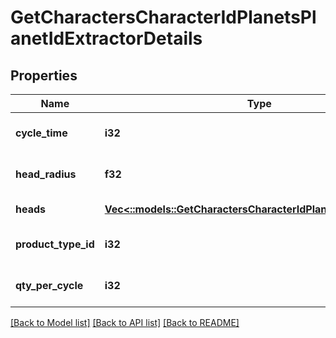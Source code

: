 # GetCharactersCharacterIdPlanetsPlanetIdExtractorDetails

## Properties
Name | Type | Description | Notes
------------ | ------------- | ------------- | -------------
**cycle_time** | **i32** | in seconds | [optional] [default to null]
**head_radius** | **f32** | head_radius number | [optional] [default to null]
**heads** | [**Vec<::models::GetCharactersCharacterIdPlanetsPlanetIdHead>**](get_characters_character_id_planets_planet_id_head.md) | heads array | [default to null]
**product_type_id** | **i32** | product_type_id integer | [optional] [default to null]
**qty_per_cycle** | **i32** | qty_per_cycle integer | [optional] [default to null]

[[Back to Model list]](../README.md#documentation-for-models) [[Back to API list]](../README.md#documentation-for-api-endpoints) [[Back to README]](../README.md)


